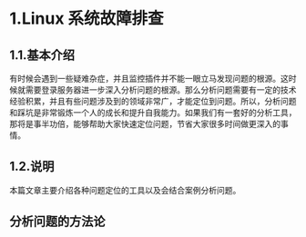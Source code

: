 # 1.Linux 系统故障排查
## 1.1.基本介绍
有时候会遇到一些疑难杂症，并且监控插件并不能一眼立马发现问题的根源。这时候就需要登录服务器进一步深入分析问题的根源。那么分析问题需要有一定的技术经验积累，并且有些问题涉及到的领域非常广，才能定位到问题。所以，分析问题和踩坑是非常锻炼一个人的成长和提升自我能力。如果我们有一套好的分析工具，那将是事半功倍，能够帮助大家快速定位问题，节省大家很多时间做更深入的事情。

## 1.2.说明
本篇文章主要介绍各种问题定位的工具以及会结合案例分析问题。

## 分析问题的方法论